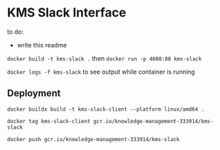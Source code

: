 # KMS Slack Interface

to do:
- write this readme

`docker build -t kms-slack .` then `docker run -p 4000:80 kms-slack`

`docker logs -f kms-slack` to see output while container is running


## Deployment
`docker buildx build -t kms-slack-client --platform linux/amd64 .`

`docker tag kms-slack-client gcr.io/knowledge-management-333914/kms-slack`

`docker push gcr.io/knowledge-management-333914/kms-slack`